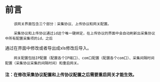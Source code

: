 # 前言

        该网关界面包含三个部分：采集协议、上传协议和网关配置。

        采集协议和上传协议通过id这个唯一键绑定，在上传协议的界面中会自动刷新出采集协议中所有配置采集项的id，之后

通过在界面中修改或者导出成xls修改后导入。

        网关配置包括IP配置（配置各个IP端口）、com口配置（配置各个com口）、采集间隔时间配置（采集协议采集的间隔时间）和重启网关。

#### 注：在修改采集协议配置和上传协议配置之后需要重启网关才能生效。



